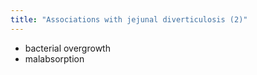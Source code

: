 ```yaml
---
title: "Associations with jejunal diverticulosis (2)"
---
```

- bacterial overgrowth 
- malabsorption

